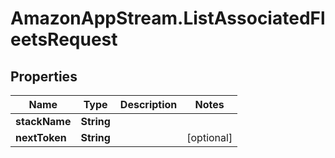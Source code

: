 # AmazonAppStream.ListAssociatedFleetsRequest

## Properties

Name | Type | Description | Notes
------------ | ------------- | ------------- | -------------
**stackName** | **String** |  | 
**nextToken** | **String** |  | [optional] 


